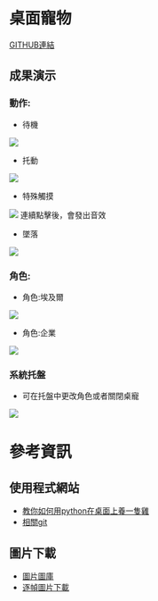 # 桌面寵物
[GITHUB連結](https://github.com/1014lin/Desktop-Pet)
## 成果演示
### 動作:
- 待機

![](https://hackmd.io/_uploads/r1NT0pewh.png)
- 托動

![](https://hackmd.io/_uploads/SyV6CTlP3.png)
- 特殊觸摸

![](https://hackmd.io/_uploads/r1NxeAgvh.png)
連續點擊後，會發出音效
- 墜落

![](https://hackmd.io/_uploads/Sk4pCpxP3.png)
### 角色:
- 角色:埃及爾

![](https://hackmd.io/_uploads/ryVTC6xDh.png)
- 角色:企業

![](https://hackmd.io/_uploads/r1NT0pewh.png)
### 系統托盤
- 可在托盤中更改角色或者關閉桌寵

![](https://hackmd.io/_uploads/SkIs0_lvh.png)
# 參考資訊
## 使用程式網站
- [教你如何用python在桌面上養一隻雞 ](https://youtu.be/_gqB07GqrC8)
- [相關git](https://github.com/GenoDice125/Desktop-Chicken-Pet)
## 圖片下載
- [圖片圖庫](https://github.com/Pelom777/AzurLaneSD?fbclid=IwAR0z132dS_lWuiL3SKpVQJDdnS11rGfMZ-xLhbzzgxj-e6P8qr_ckYmg6TQ_aem_th_AbrsdIQIs53Kt0HqBqgKIWJbWEfIzIjQIYyXgqBy99e8lxKWM24xGkVTdDQjeGvh63o)
- [逐幀圖片下載](https://naganeko.pages.dev/chibi-gif/)


